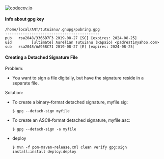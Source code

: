 ####

![codecov.io](https://codecov.io/gh/padreati/rapaio/branch/master/graphs/tree.svg)

#### Info about gpg key

    /home/local/ANT/tutuianu/.gnupg/pubring.gpg
    -------------------------------------------
    pub   rsa2048/3366B7F3 2019-08-27 [SC] [expires: 2024-08-25]
    uid         [ultimate] Aurelian Tutuianu (Rapaio) <padreati@yahoo.com>
    sub   rsa2048/AA958C71 2019-08-27 [E] [expires: 2024-08-25]



#### Creating a Detached Signature File
Problem: 
* You want to sign a file digitally, but have the signature reside in 
a separate file.

Solution:
* To create a binary-format detached signature, myfile.sig:

      $ gpg --detach-sign myfile
      
* To create an ASCII-format detached signature, myfile.asc:

      $ gpg --detach-sign -a myfile
      
* deploy 
      
      $ mvn -f pom-maven-release.xml clean verify gpg:sign install:install deploy:deploy